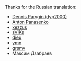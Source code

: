Thanks for the Russian translation:

* [Dennis Parygin (dyp2000)](https://github.com/dyp2000)
* [Anton Panasenko](https://github.com/dieu)
* [xezzus](https://github.com/xezzus)
* [sVIKs](https://github.com/sVIKs)
* [dieu](https://github.com/dieu)
* [ymn](https://github.com/ymn)
* [grsmv](https://github.com/grsmv)
* Максим Дзабраев